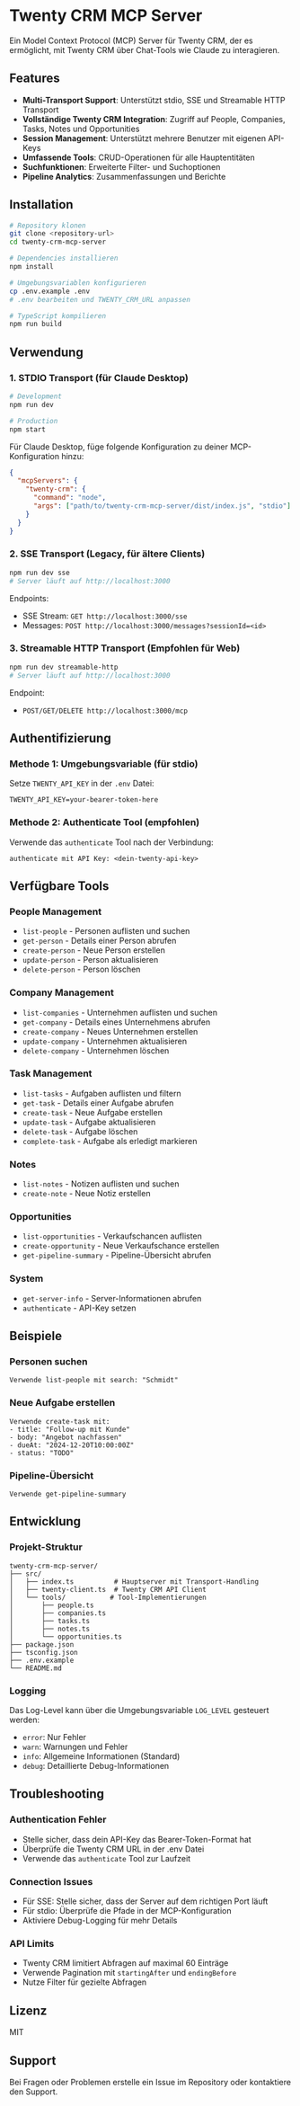 # Twenty CRM MCP Server

Ein Model Context Protocol (MCP) Server für Twenty CRM, der es ermöglicht, mit Twenty CRM über Chat-Tools wie Claude zu interagieren.

## Features

- **Multi-Transport Support**: Unterstützt stdio, SSE und Streamable HTTP Transport
- **Vollständige Twenty CRM Integration**: Zugriff auf People, Companies, Tasks, Notes und Opportunities
- **Session Management**: Unterstützt mehrere Benutzer mit eigenen API-Keys
- **Umfassende Tools**: CRUD-Operationen für alle Hauptentitäten
- **Suchfunktionen**: Erweiterte Filter- und Suchoptionen
- **Pipeline Analytics**: Zusammenfassungen und Berichte

## Installation

```bash
# Repository klonen
git clone <repository-url>
cd twenty-crm-mcp-server

# Dependencies installieren
npm install

# Umgebungsvariablen konfigurieren
cp .env.example .env
# .env bearbeiten und TWENTY_CRM_URL anpassen

# TypeScript kompilieren
npm run build
```

## Verwendung

### 1. STDIO Transport (für Claude Desktop)

```bash
# Development
npm run dev

# Production
npm start
```

Für Claude Desktop, füge folgende Konfiguration zu deiner MCP-Konfiguration hinzu:

```json
{
  "mcpServers": {
    "twenty-crm": {
      "command": "node",
      "args": ["path/to/twenty-crm-mcp-server/dist/index.js", "stdio"]
    }
  }
}
```

### 2. SSE Transport (Legacy, für ältere Clients)

```bash
npm run dev sse
# Server läuft auf http://localhost:3000
```

Endpoints:
- SSE Stream: `GET http://localhost:3000/sse`
- Messages: `POST http://localhost:3000/messages?sessionId=<id>`

### 3. Streamable HTTP Transport (Empfohlen für Web)

```bash
npm run dev streamable-http
# Server läuft auf http://localhost:3000
```

Endpoint:
- `POST/GET/DELETE http://localhost:3000/mcp`

## Authentifizierung

### Methode 1: Umgebungsvariable (für stdio)

Setze `TWENTY_API_KEY` in der `.env` Datei:

```env
TWENTY_API_KEY=your-bearer-token-here
```

### Methode 2: Authenticate Tool (empfohlen)

Verwende das `authenticate` Tool nach der Verbindung:

```
authenticate mit API Key: <dein-twenty-api-key>
```

## Verfügbare Tools

### People Management
- `list-people` - Personen auflisten und suchen
- `get-person` - Details einer Person abrufen
- `create-person` - Neue Person erstellen
- `update-person` - Person aktualisieren
- `delete-person` - Person löschen

### Company Management
- `list-companies` - Unternehmen auflisten und suchen
- `get-company` - Details eines Unternehmens abrufen
- `create-company` - Neues Unternehmen erstellen
- `update-company` - Unternehmen aktualisieren
- `delete-company` - Unternehmen löschen

### Task Management
- `list-tasks` - Aufgaben auflisten und filtern
- `get-task` - Details einer Aufgabe abrufen
- `create-task` - Neue Aufgabe erstellen
- `update-task` - Aufgabe aktualisieren
- `delete-task` - Aufgabe löschen
- `complete-task` - Aufgabe als erledigt markieren

### Notes
- `list-notes` - Notizen auflisten und suchen
- `create-note` - Neue Notiz erstellen

### Opportunities
- `list-opportunities` - Verkaufschancen auflisten
- `create-opportunity` - Neue Verkaufschance erstellen
- `get-pipeline-summary` - Pipeline-Übersicht abrufen

### System
- `get-server-info` - Server-Informationen abrufen
- `authenticate` - API-Key setzen

## Beispiele

### Personen suchen
```
Verwende list-people mit search: "Schmidt"
```

### Neue Aufgabe erstellen
```
Verwende create-task mit:
- title: "Follow-up mit Kunde"
- body: "Angebot nachfassen"
- dueAt: "2024-12-20T10:00:00Z"
- status: "TODO"
```

### Pipeline-Übersicht
```
Verwende get-pipeline-summary
```

## Entwicklung

### Projekt-Struktur
```
twenty-crm-mcp-server/
├── src/
│   ├── index.ts          # Hauptserver mit Transport-Handling
│   ├── twenty-client.ts  # Twenty CRM API Client
│   └── tools/           # Tool-Implementierungen
│       ├── people.ts
│       ├── companies.ts
│       ├── tasks.ts
│       ├── notes.ts
│       └── opportunities.ts
├── package.json
├── tsconfig.json
├── .env.example
└── README.md
```

### Logging

Das Log-Level kann über die Umgebungsvariable `LOG_LEVEL` gesteuert werden:
- `error`: Nur Fehler
- `warn`: Warnungen und Fehler
- `info`: Allgemeine Informationen (Standard)
- `debug`: Detaillierte Debug-Informationen

## Troubleshooting

### Authentication Fehler
- Stelle sicher, dass dein API-Key das Bearer-Token-Format hat
- Überprüfe die Twenty CRM URL in der .env Datei
- Verwende das `authenticate` Tool zur Laufzeit

### Connection Issues
- Für SSE: Stelle sicher, dass der Server auf dem richtigen Port läuft
- Für stdio: Überprüfe die Pfade in der MCP-Konfiguration
- Aktiviere Debug-Logging für mehr Details

### API Limits
- Twenty CRM limitiert Abfragen auf maximal 60 Einträge
- Verwende Pagination mit `startingAfter` und `endingBefore`
- Nutze Filter für gezielte Abfragen

## Lizenz

MIT

## Support

Bei Fragen oder Problemen erstelle ein Issue im Repository oder kontaktiere den Support.
